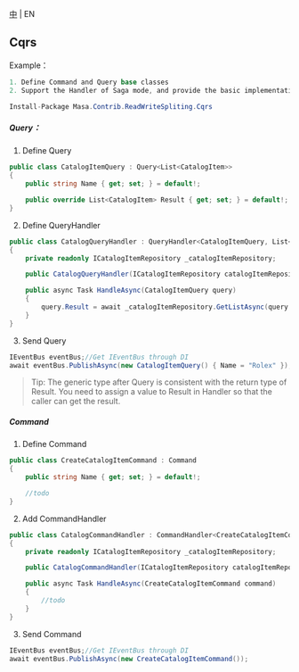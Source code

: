 [中](README.zh-CN.md) | EN

## Cqrs

Example：

```C#
1. Define Command and Query base classes
2. Support the Handler of Saga mode, and provide the basic implementation of CommandHandler
```

```C#
Install-Package Masa.Contrib.ReadWriteSpliting.Cqrs
```

##### Query：

1. Define Query

```C#
public class CatalogItemQuery : Query<List<CatalogItem>>
{
    public string Name { get; set; } = default!;

    public override List<CatalogItem> Result { get; set; } = default!;
}
```

2. Define QueryHandler

```C#
public class CatalogQueryHandler : QueryHandler<CatalogItemQuery, List<CatalogItem>>
{
    private readonly ICatalogItemRepository _catalogItemRepository;

    public CatalogQueryHandler(ICatalogItemRepository catalogItemRepository) => _catalogItemRepository = catalogItemRepository;

    public async Task HandleAsync(CatalogItemQuery query)
    {
        query.Result = await _catalogItemRepository.GetListAsync(query.Name);
    }
}
```

3. Send Query

```c#
IEventBus eventBus;//Get IEventBus through DI
await eventBus.PublishAsync(new CatalogItemQuery() { Name = "Rolex" });
```

> Tip: The generic type after Query is consistent with the return type of Result. You need to assign a value to Result in Handler so that the caller can get the result.

##### Command

1. Define Command

```c#
public class CreateCatalogItemCommand : Command
{
    public string Name { get; set; } = default!;

    //todo
}
```

2. Add CommandHandler

```c#
public class CatalogCommandHandler : CommandHandler<CreateCatalogItemCommand>
{
    private readonly ICatalogItemRepository _catalogItemRepository;

    public CatalogCommandHandler(ICatalogItemRepository catalogItemRepository) => _catalogItemRepository = catalogItemRepository;

    public async Task HandleAsync(CreateCatalogItemCommand command)
    {
        //todo
    }
}
```

3. Send Command

```C#
IEventBus eventBus;//Get IEventBus through DI
await eventBus.PublishAsync(new CreateCatalogItemCommand());
```